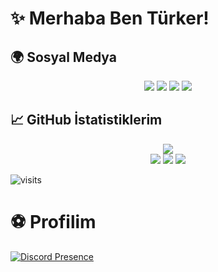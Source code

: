 # ✨ Merhaba Ben Türker!

## 🌍 Sosyal Medya

<p align="center">
    <a href="http://instagram.com/turkerpw"><img src="https://img.shields.io/badge/turkerpw%20-FF08B4.svg?&style=for-the-badge&logo=instagram&logoColor=white" /></a>
    <a href="https://discord.com/users/852798440680456212"><img src="https://img.shields.io/badge/Turker%20-7289DA.svg?&style=for-the-badge&logo=discord&logoColor=white" /></a>
    <a href="https://github.com/turkerpw"><img src="https://img.shields.io/badge/turkerpw%20-1d202b.svg?&style=for-the-badge&logo=github&logoColor=white" /></a>
    <a href="https://turker.pages.dev"><img src="https://img.shields.io/badge/Website%20-1d202b.svg?&style=for-the-badge" /></a>
</p>

## 📈 GitHub İstatistiklerim

<p align="center">
    <img src="https://github-readme-stats.vercel.app/api?username=turkerpw&show_icons=true&hide_title=true&theme=radical&text_color=FF9DD9&count_private=true&include_all_commits=true" /><br>
    <img src="https://github-readme-stats.vercel.app/api/top-langs/?username=turkerpw&layout=compact&text_color=FF9DD9&title_color=FF9DD9&bg_color=141321&count_private=true&include_all_commits=true&langs_count=10&hide_title=true" />
    <img src="https://github-profile-trophy.vercel.app/?username=turkerpw&theme=radical" />
    <img src="https://activity-graph.herokuapp.com/graph?username=turkerpw&bg_color=141321&color=FF9DD9&line=FF9DD9&point=9dffc3" />
</p>

![visits](https://komarev.com/ghpvc/?username=turkerpw)

# ⚽ Profilim
[![Discord Presence](https://lanyard-profile-readme.vercel.app/api/852798440680456212)](https://discord.com/users/852798440680456212)
